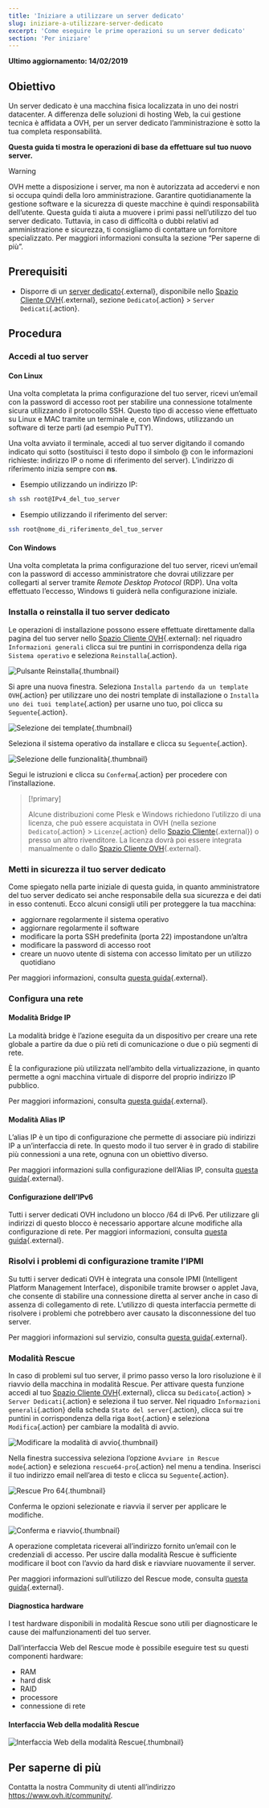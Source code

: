 ```yaml
---
title: 'Iniziare a utilizzare un server dedicato'
slug: iniziare-a-utilizzare-server-dedicato
excerpt: 'Come eseguire le prime operazioni su un server dedicato'
section: 'Per iniziare'
---
```


**Ultimo aggiornamento: 14/02/2019**

## Obiettivo

Un server dedicato è una macchina fisica localizzata in uno dei nostri datacenter. A differenza delle soluzioni di hosting Web, la cui gestione tecnica è affidata a OVH, per un server dedicato l’amministrazione è sotto la tua completa responsabilità.

**Questa guida ti mostra le operazioni di base da effettuare sul tuo nuovo server.**

> [!warning]
>
> OVH mette a disposizione i server, ma non è autorizzata ad accedervi e non si occupa quindi della loro amministrazione.  Garantire quotidianamente la gestione software e la sicurezza di queste macchine è quindi responsabilità dell’utente. Questa guida ti aiuta a muovere i primi passi nell’utilizzo del tuo server dedicato. Tuttavia, in caso di difficoltà o dubbi relativi ad amministrazione e sicurezza, ti consigliamo di contattare un fornitore specializzato. Per maggiori informazioni consulta la sezione “Per saperne di più”.
>


## Prerequisiti

* Disporre di un [server dedicato](https://www.ovh.it/server_dedicati/){.external}, disponibile nello [Spazio Cliente OVH](https://www.ovh.com/auth/?action=gotomanager){.external}, sezione `Dedicato`{.action} > `Server Dedicati`{.action}.


## Procedura

### Accedi al tuo server

#### Con Linux

Una volta completata la prima configurazione del tuo server, ricevi un’email con la password di accesso root per stabilire una connessione totalmente sicura utilizzando il protocollo SSH.  Questo tipo di accesso viene effettuato su Linux e MAC tramite un terminale e, con Windows, utilizzando un software di terze parti (ad esempio PuTTY).

Una volta avviato il terminale, accedi al tuo server digitando il comando indicato qui sotto (sostituisci il testo dopo il simbolo @ con le informazioni richieste: indirizzo IP o nome di riferimento del server). L’indirizzo di riferimento inizia sempre con **ns**.

- Esempio utilizzando un indirizzo IP:

```sh
sh ssh root@IPv4_del_tuo_server 
```

- Esempio utilizzando il riferimento del server:

```sh
ssh root@nome_di_riferimento_del_tuo_server
```

#### Con Windows

Una volta completata la prima configurazione del tuo server, ricevi un’email con la password di accesso amministratore che dovrai utilizzare per collegarti al server tramite *Remote Desktop Protocol* (RDP). Una volta effettuato l’eccesso, Windows ti guiderà nella configurazione iniziale.

### Installa o reinstalla il tuo server dedicato

Le operazioni di installazione possono essere effettuate direttamente dalla pagina del tuo server nello [Spazio Cliente OVH](https://www.ovh.com/auth/?action=gotomanager){.external}: nel riquadro `Informazioni generali` clicca sui tre puntini in corrispondenza della riga `Sistema operativo` e seleziona `Reinstalla`{.action}.

![Pulsante Reinstalla](images/reinstalling-your-server-01.png){.thumbnail}

Si apre una nuova finestra. Seleziona `Installa partendo da un template OVH`{.action} per utilizzare uno dei nostri template di installazione o `Installa uno dei tuoi template`{.action} per usarne uno tuo, poi clicca su `Seguente`{.action}.

![Selezione dei template](images/reinstalling-your-server-02.png){.thumbnail}

Seleziona il sistema operativo da installare e clicca su `Seguente`{.action}.

![Selezione delle funzionalità](images/reinstalling-your-server-03.png){.thumbnail}

Segui le istruzioni e clicca su `Conferma`{.action} per procedere con l’installazione.


> [!primary]
>
> Alcune distribuzioni come Plesk e Windows richiedono l’utilizzo di una licenza, che può essere acquistata in OVH (nella sezione `Dedicato`{.action} > `Licenze`{.action} dello  [Spazio Cliente](https://www.ovh.com/auth/?action=gotomanager){.external}) o presso un altro rivenditore. La licenza dovrà poi essere integrata manualmente o dallo [Spazio Cliente OVH](https://www.ovh.com/auth/?action=gotomanager){.external}. 
> 


### Metti in sicurezza il tuo server dedicato

Come spiegato nella parte iniziale di questa guida, in quanto amministratore del tuo server dedicato sei anche responsabile della sua sicurezza e dei dati in esso contenuti. Ecco alcuni consigli utili per proteggere la tua macchina:

* aggiornare regolarmente il sistema operativo
* aggiornare regolarmente il software
* modificare la porta SSH predefinita (porta 22) impostandone un’altra
* modificare la password di accesso root
* creare un nuovo utente di sistema con accesso limitato per un utilizzo quotidiano

Per maggiori informazioni, consulta [questa guida](https://docs.ovh.com/it/dedicated/mettere-in-sicurezza-un-server-dedicato/){.external}.


### Configura una rete

#### Modalità Bridge IP

La modalità bridge è l’azione eseguita da un dispositivo per creare una rete globale a partire da due o più reti di comunicazione o due o più segmenti di rete.

È la configurazione più utilizzata nell’ambito della virtualizzazione, in quanto permette a ogni macchina virtuale di disporre del proprio indirizzo IP pubblico.

Per maggiori informazioni, consulta [questa guida](https://docs.ovh.it/dedicated/network-bridging/){.external}.

#### Modalità Alias IP

L’alias IP è un tipo di configurazione che permette di associare più indirizzi IP a un’interfaccia di rete.   In questo modo il tuo server è in grado di stabilire più connessioni a una rete, ognuna con un obiettivo diverso.

Per maggiori informazioni sulla configurazione dell’Alias IP, consulta [questa guida](https://docs.ovh.com/it/dedicated/network-ipaliasing/){.external}.

#### Configurazione dell’IPv6

Tutti i server dedicati OVH includono un blocco /64 di IPv6. Per utilizzare gli indirizzi di questo blocco è necessario apportare alcune modifiche alla configurazione di rete. Per maggiori informazioni, consulta [questa guida](https://docs.ovh.com/it/dedicated/network-ipv6/){.external}. 


### Risolvi i problemi di configurazione tramite l’IPMI

Su tutti i server dedicati OVH è integrata una console IPMI (Intelligent Platform Management Interface), disponibile tramite browser o applet Java, che consente di stabilire una connessione diretta al server anche in caso di assenza di collegamento di rete. L’utilizzo di questa interfaccia permette di risolvere i problemi che potrebbero aver causato la disconnessione del tuo server.

Per maggiori informazioni sul servizio, consulta [questa guida](https://docs.ovh.com/it/dedicated/utilizzo-ipmi-server-dedicati/){.external}.


### Modalità Rescue

In caso di problemi sul tuo server, il primo passo verso la loro risoluzione è il riavvio della macchina in modalità Rescue. Per attivare questa funzione accedi al tuo [Spazio Cliente OVH](https://www.ovh.com/auth/?action=gotomanager){.external}, clicca su `Dedicato`{.action} > `Server Dedicati`{.action} e seleziona il tuo server. Nel riquadro `Informazioni generali`{.action} della scheda `Stato del server`{.action}, clicca sui tre puntini in corrispondenza della riga `Boot`{.action} e seleziona `Modifica`{.action} per cambiare la modalità di avvio.

![Modificare la modalità di avvio](images/rescue-mode-01.png){.thumbnail}

Nella finestra successiva seleziona l’opzione `Avviare in Rescue mode`{.action} e seleziona `rescue64-pro`{.action} nel menu a tendina. Inserisci il tuo indirizzo email nell’area di testo e clicca su `Seguente`{.action}.

![Rescue Pro 64](images/rescue-mode-03.png){.thumbnail}

Conferma le opzioni selezionate e riavvia il server per applicare le modifiche. 

![Conferma e riavvio](images/rescue-mode-02.png){.thumbnail}

A operazione completata riceverai all’indirizzo fornito un’email con le credenziali di accesso. Per uscire dalla modalità Rescue è sufficiente modificare il boot con l’avvio da hard disk e riavviare nuovamente il server. 

Per maggiori informazioni sull’utilizzo del Rescue mode, consulta [questa guida](https://docs.ovh.com/it/dedicated/rescue_mode/){.external}.


#### Diagnostica hardware

I test hardware disponibili in modalità Rescue sono utili per diagnosticare le cause dei malfunzionamenti del tuo server.

Dall’interfaccia Web del Rescue mode è possibile eseguire test su questi componenti hardware:

* RAM
* hard disk
* RAID
* processore
* connessione di rete

#### Interfaccia Web della modalità Rescue

![Interfaccia Web della modalità Rescue](images/rescue-mode-04.png){.thumbnail}

## Per saperne di più

Contatta la nostra Community di utenti all’indirizzo <https://www.ovh.it/community/>.
